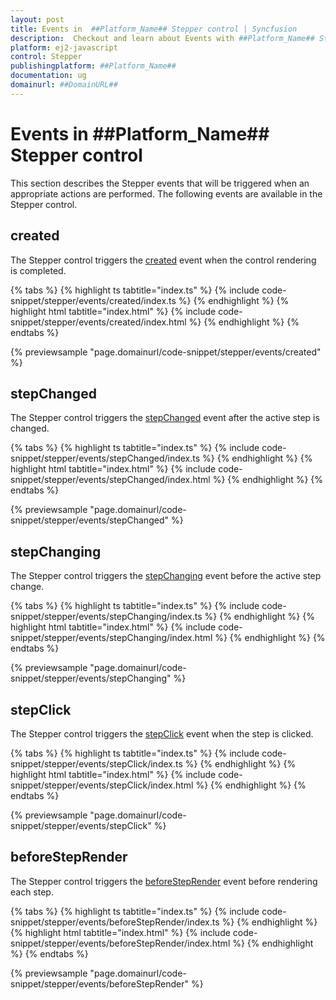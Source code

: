 ```yaml
---
layout: post
title: Events in  ##Platform_Name## Stepper control | Syncfusion
description:  Checkout and learn about Events with ##Platform_Name## Stepper control of Syncfusion Essential JS 2 and more details.
platform: ej2-javascript
control: Stepper
publishingplatform: ##Platform_Name##
documentation: ug
domainurl: ##DomainURL##
---
```


# Events in ##Platform_Name## Stepper control

This section describes the Stepper events that will be triggered when an appropriate actions are performed. The following events are available in the Stepper control.

## created

The Stepper control triggers the [created](https://ej2.syncfusion.com/documentation/api/stepper#created) event when the control rendering is completed.

{% tabs %}
{% highlight ts tabtitle="index.ts" %}
{% include code-snippet/stepper/events/created/index.ts %}
{% endhighlight %}
{% highlight html tabtitle="index.html" %}
{% include code-snippet/stepper/events/created/index.html %}
{% endhighlight %}
{% endtabs %}

{% previewsample "page.domainurl/code-snippet/stepper/events/created" %}

## stepChanged

The Stepper control triggers the [stepChanged](https://ej2.syncfusion.com/documentation/api/stepper#stepchanged) event after the active step is changed.

{% tabs %}
{% highlight ts tabtitle="index.ts" %}
{% include code-snippet/stepper/events/stepChanged/index.ts %}
{% endhighlight %}
{% highlight html tabtitle="index.html" %}
{% include code-snippet/stepper/events/stepChanged/index.html %}
{% endhighlight %}
{% endtabs %}

{% previewsample "page.domainurl/code-snippet/stepper/events/stepChanged" %}

## stepChanging

The Stepper control triggers the [stepChanging](https://ej2.syncfusion.com/documentation/api/stepper#stepchanging) event before the active step change.

{% tabs %}
{% highlight ts tabtitle="index.ts" %}
{% include code-snippet/stepper/events/stepChanging/index.ts %}
{% endhighlight %}
{% highlight html tabtitle="index.html" %}
{% include code-snippet/stepper/events/stepChanging/index.html %}
{% endhighlight %}
{% endtabs %}

{% previewsample "page.domainurl/code-snippet/stepper/events/stepChanging" %}

## stepClick

The Stepper control triggers the [stepClick](https://ej2.syncfusion.com/documentation/api/stepper#stepclick) event when the step is clicked.

{% tabs %}
{% highlight ts tabtitle="index.ts" %}
{% include code-snippet/stepper/events/stepClick/index.ts %}
{% endhighlight %}
{% highlight html tabtitle="index.html" %}
{% include code-snippet/stepper/events/stepClick/index.html %}
{% endhighlight %}
{% endtabs %}

{% previewsample "page.domainurl/code-snippet/stepper/events/stepClick" %}

## beforeStepRender

The Stepper control triggers the [beforeStepRender](https://ej2.syncfusion.com/documentation/api/stepper#beforesteprender) event before rendering each step.

{% tabs %}
{% highlight ts tabtitle="index.ts" %}
{% include code-snippet/stepper/events/beforeStepRender/index.ts %}
{% endhighlight %}
{% highlight html tabtitle="index.html" %}
{% include code-snippet/stepper/events/beforeStepRender/index.html %}
{% endhighlight %}
{% endtabs %}

{% previewsample "page.domainurl/code-snippet/stepper/events/beforeStepRender" %}